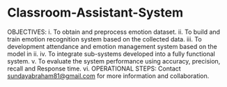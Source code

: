 # Classroom-Assistant-System 
OBJECTIVES:
i.	To obtain and preprocess emotion dataset.
ii.	To build and train emotion recognition system based on the collected data.
iii.	To development attendance and emotion management system based on the model in ii.
iv.	To integrate sub-systems developed into a fully functional system.
v.	To evaluate the system performance using accuracy, precision, recall and Response time.
vi.	
OPERATIONAL STEPS:
Contact sundayabraham81@gmail.com for more information and collaboration.
